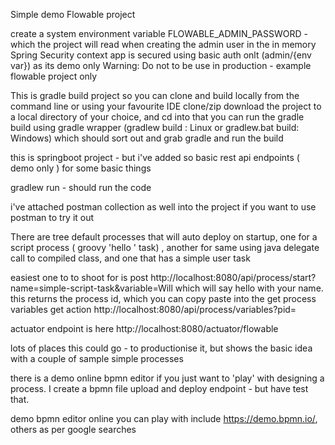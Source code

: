 Simple demo Flowable project 

create a system environment variable FLOWABLE_ADMIN_PASSWORD - which the project will read when creating the admin user in the in memory Spring Security context 
app is secured using basic auth onlt (admin/{env var}) as its demo only 
Warning: Do not to be use in production - example flowable project only 

This is gradle build project so you can clone and build locally from the command line or using your favourite IDE
clone/zip download the project to a local directory of your choice, and cd into that 
you can run the gradle build using gradle wrapper (gradlew build : Linux or gradlew.bat build: Windows) which should sort out and grab gradle and run the build 

this is springboot project - but i've added so basic rest api endpoints ( demo only ) for some basic things 

gradlew run - should run the code 

i've attached postman collection as well into the project if you want to use postman to try it out 

There are tree default processes that will auto deploy on startup, one for a script process ( groovy 'hello <name>' task) , another for same using java delegate call to compiled class, and one that has a simple user task

easiest one to to shoot for is post http://localhost:8080/api/process/start?name=simple-script-task&variable=Will   which will say hello with your name.  this returns the process id, which you can copy paste into the get process variables get action http://localhost:8080/api/process/variables?pid=<pastehere>

actuator endpoint is here http://localhost:8080/actuator/flowable

lots of places this could go - to productionise it, but shows the basic idea with a couple of sample simple processes 

there is a demo online bpmn editor if you just want to 'play' with designing a process.  I create a bpmn file upload and deploy endpoint - but have test that.

demo bpmn editor online you can play with include https://demo.bpmn.io/, others as per google searches 




